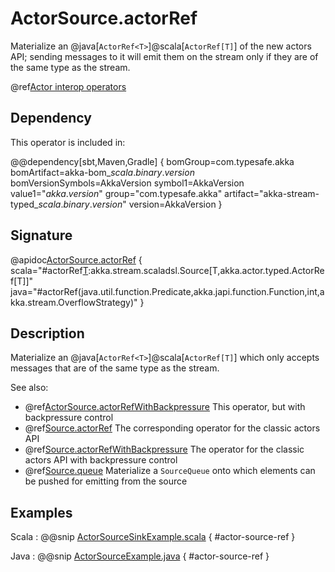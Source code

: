 # ActorSource.actorRef

Materialize an @java[`ActorRef<T>`]@scala[`ActorRef[T]`] of the new actors API; sending messages to it will emit them on the stream only if they are of the same type as the stream.

@ref[Actor interop operators](../index.md#actor-interop-operators)

## Dependency

This operator is included in:

@@dependency[sbt,Maven,Gradle] {
  bomGroup=com.typesafe.akka bomArtifact=akka-bom_$scala.binary.version$ bomVersionSymbols=AkkaVersion
  symbol1=AkkaVersion
  value1="$akka.version$"
  group="com.typesafe.akka"
  artifact="akka-stream-typed_$scala.binary.version$"
  version=AkkaVersion
}

## Signature

@apidoc[ActorSource.actorRef](ActorSource$) { scala="#actorRef[T](completionMatcher:PartialFunction[T,Unit],failureMatcher:PartialFunction[T,Throwable],bufferSize:Int,overflowStrategy:akka.stream.OverflowStrategy):akka.stream.scaladsl.Source[T,akka.actor.typed.ActorRef[T]]" java="#actorRef(java.util.function.Predicate,akka.japi.function.Function,int,akka.stream.OverflowStrategy)" }

## Description

Materialize an @java[`ActorRef<T>`]@scala[`ActorRef[T]`] which only accepts messages that are of the same type as the stream.

See also:

* @ref[ActorSource.actorRefWithBackpressure](actorRefWithBackpressure.md) This operator, but with backpressure control
* @ref[Source.actorRef](../Source/actorRef.md) The corresponding operator for the classic actors API
* @ref[Source.actorRefWithBackpressure](../Source/actorRefWithBackpressure.md) The operator for the classic actors API with backpressure control
* @ref[Source.queue](../Source/queue.md) Materialize a `SourceQueue` onto which elements can be pushed for emitting from the source

## Examples

Scala
:  @@snip [ActorSourceSinkExample.scala](/akka-stream-typed/src/test/scala/docs/akka/stream/typed/ActorSourceSinkExample.scala) { #actor-source-ref }

Java
:  @@snip [ActorSourceExample.java](/akka-stream-typed/src/test/java/docs/akka/stream/typed/ActorSourceExample.java) { #actor-source-ref }
